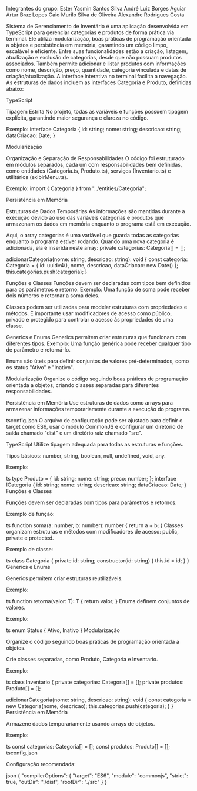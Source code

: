 Integrantes do grupo:
Ester Yasmin Santos Silva
André Luiz Borges Aguiar
Artur Braz Lopes
Caio Murilo Silva de Oliveira
Alexandre Rodrigues Costa

Sistema de Gerenciamento de Inventário é uma aplicação desenvolvida em TypeScript para gerenciar categorias e produtos de forma prática via terminal. Ele utiliza modularização, boas práticas de programação orientada a objetos e persistência em memória, garantindo um código limpo, escalável e eficiente. Entre suas funcionalidades estão a criação, listagem, atualização e exclusão de categorias, desde que não possuam produtos associados. Também permite adicionar e listar produtos com informações como nome, descrição, preço, quantidade, categoria vinculada e datas de criação/atualização. A interface interativa no terminal facilita a navegação. As estruturas de dados incluem as interfaces Categoria e Produto, definidas abaixo:


TypeScript

Tipagem Estrita
No projeto, todas as variáveis e funções possuem tipagem explícita, garantindo maior segurança e clareza no código.

Exemplo:
interface Categoria {
  id: string;
  nome: string;
  descricao: string;
  dataCriacao: Date;
}


Modularização

Organização e Separação de Responsabilidades
O código foi estruturado em módulos separados, cada um com responsabilidades bem definidas, como entidades (Categoria.ts, Produto.ts), serviços (Inventario.ts) e utilitários (exibirMenu.ts).

Exemplo:
import { Categoria } from "../entities/Categoria";


Persistência em Memória

Estruturas de Dados Temporárias
As informações são mantidas durante a execução devido ao uso das variáveis categorias e produtos que armazenam os dados em memória enquanto o programa está em execução.

Aqui, o array categorias é uma variável que guarda todas as categorias enquanto o programa estiver rodando. Quando uma nova categoria é adicionada, ela é inserida neste array:
private categorias: Categoria[] = [];

adicionarCategoria(nome: string, descricao: string): void {
  const categoria: Categoria = {
    id: uuidv4(),
    nome,
    descricao,
    dataCriacao: new Date()
  };
  this.categorias.push(categoria);
}


Funções e Classes
Funções devem ser declaradas com tipos bem definidos para os parâmetros e retorno. Exemplo: Uma função de soma pode receber dois números e retornar a soma deles.

Classes podem ser utilizadas para modelar estruturas com propriedades e métodos. É importante usar modificadores de acesso como público, privado e protegido para controlar o acesso às propriedades de uma classe.

Generics e Enums
Generics permitem criar estruturas que funcionam com diferentes tipos. Exemplo: Uma função genérica pode receber qualquer tipo de parâmetro e retorná-lo.

Enums são úteis para definir conjuntos de valores pré-determinados, como os status "Ativo" e "Inativo".

Modularização
Organize o código seguindo boas práticas de programação orientada a objetos, criando classes separadas para diferentes responsabilidades.


Persistência em Memória
Use estruturas de dados como arrays para armazenar informações temporariamente durante a execução do programa.

tsconfig.json
O arquivo de configuração pode ser ajustado para definir o target como ES6, usar o módulo CommonJS e configurar um diretório de saída chamado "dist" e um diretório raiz chamado "src".


TypeScript
Utilize tipagem adequada para todas as estruturas e funções.

Tipos básicos: number, string, boolean, null, undefined, void, any.

Exemplo:

ts
type Produto = { id: string; nome: string; preco: number; };
interface ICategoria {
  id: string;
  nome: string;
  descricao: string;
  dataCriacao: Date;
}
Funções e Classes

Funções devem ser declaradas com tipos para parâmetros e retornos.

Exemplo de função:

ts
function soma(a: number, b: number): number {
  return a + b;
}
Classes organizam estruturas e métodos com modificadores de acesso: public, private e protected.

Exemplo de classe:

ts
class Categoria {
  private id: string;
  constructor(id: string) {
    this.id = id;
  }
}
Generics e Enums

Generics permitem criar estruturas reutilizáveis.

Exemplo:

ts
function retorna<T>(valor: T): T {
  return valor;
}
Enums definem conjuntos de valores.

Exemplo:

ts
enum Status {
  Ativo,
  Inativo
}
Modularização

Organize o código seguindo boas práticas de programação orientada a objetos.

Crie classes separadas, como Produto, Categoria e Inventario.

Exemplo:

ts
class Inventario {
  private categorias: Categoria[] = [];
  private produtos: Produto[] = [];

  adicionarCategoria(nome: string, descricao: string): void {
    const categoria = new Categoria(nome, descricao);
    this.categorias.push(categoria);
  }
}
Persistência em Memória

Armazene dados temporariamente usando arrays de objetos.

Exemplo:

ts
const categorias: Categoria[] = [];
const produtos: Produto[] = [];
tsconfig.json

Configuração recomendada:

json
{
  "compilerOptions": {
    "target": "ES6",
    "module": "commonjs",
    "strict": true,
    "outDir": "./dist",
    "rootDir": "./src"
  }
}
